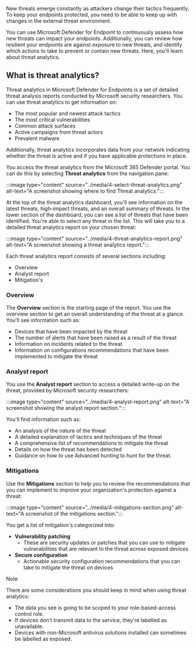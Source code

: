 New threats emerge constantly as attackers change their tactics frequently. To keep your endpoints protected, you need to be able to keep up with changes in the external threat environment.

You can use Microsoft Defender for Endpoint to continuously assess how new threats can impact your endpoints. Additionally, you can review how resilient your endpoints are against exposure to new threats, and identify which actions to take to prevent or contain new threats.
Here, you'll learn about threat analytics.

## What is threat analytics?

Threat analytics in Microsoft Defender for Endpoints is a set of detailed threat analysis reports conducted by Microsoft security researchers. You can use threat analytics to get information on:

- The most popular and newest attack tactics
- The most critical vulnerabilities
- Common attack surfaces
- Active campaigns from threat actors
- Prevalent malware

Additionally, threat analytics incorporates data from your network indicating whether the threat is active and if you have applicable protections in place.

You access the threat analytics from the Microsoft 365 Defender portal. You can do this by selecting **Threat analytics** from the navigation pane:

:::image type="content" source="../media/4-select-threat-analytics.png" alt-text="A screenshot showing where to find Threat analytics.":::

At the top of the threat analytics dashboard, you'll see information on the latest threats, high-impact threats, and an overall summary of threats. In the lower section of the dashboard, you can see a list of threats that have been identified. You're able to select any threat in the list. This will take you to a detailed threat analytics report on your chosen threat:

:::image type="content" source="../media/4-threat-analytics-report.png" alt-text="A screenshot showing a threat analytics report.":::

Each threat analytics report consists of several sections including:

- Overview
- Analyst report
- Mitigation's

### Overview

The **Overview** section is the starting page of the report. You use the overview section to get an overall understanding of the threat at a glance. You'll see information such as:

- Devices that have been impacted by the threat
- The number of alerts that have been raised as a result of the threat
- Information on incidents related to the threat
- Information on configurations recommendations that have been implemented to mitigate the threat

### Analyst report

You use the **Analyst report** section to access a detailed write-up on the threat, provided by Microsoft security researchers:

:::image type="content" source="../media/4-analyst-report.png" alt-text="A screenshot showing the analyst report section.":::

You'll find information such as:

- An analysis of the nature of the threat
- A detailed explanation of tactics and techniques of the threat
- A comprehensive list of recommendations to mitigate the threat
- Details on how the threat has been detected
- Guidance on how to use Advanced hunting to hunt for the threat.

### Mitigations

Use the **Mitigations** section to help you to review the recommendations that you can implement to improve your organization's protection against a threat:

:::image type="content" source="../media/4-mitigations-section.png" alt-text="A screenshot of the mitigations section.":::

You get a list of mitigation's categorized into:

- **Vulnerability patching**
  - These are security updates or patches that you can use to mitigate vulnerabilities that are relevant to the threat across exposed devices
- **Secure configuration**
  - Actionable security configuration recommendations that you can take to mitigate the threat on devices

> [!NOTE]
> There are some considerations you should keep in mind when using threat analytics:
>
> - The data you see is going to be scoped to your role-based-access control role.
> - If devices don't transmit data to the service, they're labelled as unavailable.
> - Devices with non-Microsoft antivirus solutions installed can sometimes be labelled as exposed.
